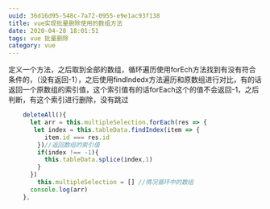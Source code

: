```yaml
---
uuid: 36d16d95-548c-7a72-0955-e9e1ac93f138
title: vue实现批量删除使用的数组方法
date: 2020-04-28 18:01:51
tags: vue 批量删除
category: vue
---
```


定义一个方法，之后取到全部的数组，循环遍历使用forEch方法找到有没有符合条件的，（没有返回-1），之后使用findIndedx方法遍历和原数组进行对比，有的话返回一个原数组的索引值，这个索引值有的话forEach这个的值不会返回-1，之后判断，有这个索引进行删除，没有跳过
<!-- more -->
```js
    deleteAll(){
      let arr = this.multipleSelection.forEach(res => {
       let index = this.tableData.findIndex(item => {
          item.id === res.id
        })//返回数组的索引值
        if(index !== -1){
          this.tableData.splice(index,1)
        }
      })
        this.multipleSelection = [] //情况循环中的数组
      console.log(arr)
    },

```